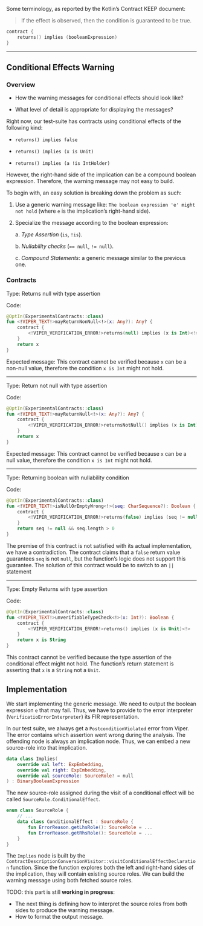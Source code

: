 Some terminology, as reported by the Kotlin’s Contract KEEP document:

> If the effect is observed, then the condition is guaranteed to be true.

```kotlin
contract {
    returns() implies (booleanExpression)
}
```

---

## Conditional Effects Warning

### Overview

* How the warning messages for conditional effects should look like?

* What level of detail is appropriate for displaying the messages?

Right now, our test-suite has contracts using conditional effects of the following kind:

* `returns() implies false`

* `returns() implies (x is Unit)`

* `returns() implies (a !is IntHolder)`

However, the right-hand side of the implication can be a compound boolean expression. Therefore, the warning message
may not easy to build.

To begin with, an easy solution is breaking down the problem as such:

1. Use a generic warning message like: `The boolean expression 'e' might not hold` (where `e` is the implication’s
    right-hand side).

2. Specialize the message according to the boolean expression:
    
    a. *Type Assertion* (`is`, `!is`).

    b. *Nullability checks* (`== null`, `!= null`).

    c. *Compound Statements*: a generic message similar to the previous one.


### Contracts

Type: Returns null with type assertion

Code:
```kotlin
@OptIn(ExperimentalContracts::class)
fun <!VIPER_TEXT!>mayReturnNonNull<!>(x: Any?): Any? {
    contract {
        <!VIPER_VERIFICATION_ERROR!>returns(null) implies (x is Int)<!>
    }
    return x
}
```
Expected message: This contract cannot be verified because `x` can be a non-null value, therefore the condition
`x is Int` might not hold.

---
Type: Return not null with type assertion

Code:
```kotlin
@OptIn(ExperimentalContracts::class)
fun <!VIPER_TEXT!>mayReturnNull<!>(x: Any?): Any? {
    contract {
        <!VIPER_VERIFICATION_ERROR!>returnsNotNull() implies (x is Int)<!>
    }
    return x
}
```
Expected message: This contract cannot be verified because `x` can be a null value, therefore the condition `x is Int`
might not hold.

---
Type: Returning boolean with nullability condition

Code:
```kotlin
@OptIn(ExperimentalContracts::class)
fun <!VIPER_TEXT!>isNullOrEmptyWrong<!>(seq: CharSequence?): Boolean {
    contract {
        <!VIPER_VERIFICATION_ERROR!>returns(false) implies (seq != null)<!>
    }
    return seq != null && seq.length > 0
}
```
The premise of this contract is not satisfied with its actual implementation, we have a contradiction.
The contract claims that a `false` return value guarantees `seq` is not `null`, but the function’s logic does not support this guarantee. The solution of this contract would be to switch to an `||` statement

---
Type: Empty Returns with type assertion

Code: 
```kotlin
@OptIn(ExperimentalContracts::class)
fun <!VIPER_TEXT!>unverifiableTypeCheck<!>(x: Int?): Boolean {
    contract {
        <!VIPER_VERIFICATION_ERROR!>returns() implies (x is Unit)<!>
    }
    return x is String
}
```
This contract cannot be verified because the type assertion of the conditional effect might not hold. The function’s return statement is asserting that `x` is a `String` not a `Unit`.

## Implementation

We start implementing the generic message. We need to output the boolean expression `e` that may fail. Thus, we have to 
provide to the error interpreter (`VerificatioErrorInterpreter`) its FIR representation.

In our test suite, we always get a `PostconditionViolated` error from Viper. The error contains which assertion went
wrong during the analysis. The offending node is always an implication node. Thus, we can embed a new source-role
into that implication.

```kotlin
data class Implies(
    override val left: ExpEmbedding,
    override val right: ExpEmbedding,
    override val sourceRole: SourceRole? = null
) : BinaryBooleanExpression
```

The new source-role assigned during the visit of a conditional effect will be called `SourceRole.ConditionalEffect`.

```kotlin
enum class SourceRole {
    // ...
    data class ConditionalEffect : SourceRole {
        fun ErrorReason.getLhsRole(): SourceRole = ...
        fun ErrorReason.getRhsRole(): SourceRole = ...
    }
}
```

The `Implies` node is built by the `ContractDescriptionConversionVisitor::visitConditionalEffectDeclaration` function.
Since the function explores both the left and right-hand sides of the implication, they will contain existing source 
roles. We can build the warning message using both fetched source roles.

TODO: this part is still **working in progress**:

* The next thing is defining how to interpret the source roles from both sides to produce the warning message.
* How to format the output message.